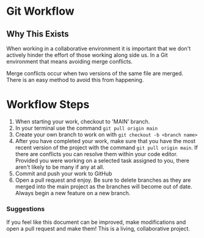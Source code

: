 # Git Workflow

## Why This Exists
When working in a collaborative environment it is important that we don't actively hinder the effort of those working along side us. In a Git environment that means avoiding merge conflicts.

Merge conflicts occur when two versions of the same file are merged. There is an easy method to avoid this from happening.

# Workflow Steps
1. When starting your work, checkout to 'MAIN' branch.
2. In your terminal use the command ``git pull origin main``
3. Create your own branch to work on with ``git checkout -b <branch name>``
4. After you have completed your work, make sure that you have the most recent version of the project with the command ``git pull origin main``. If there are conflicts you can resolve them within your code editor. Provided you were working on a selected task assigned to you, there aren't likely to be many if any at all.
5. Commit and push your work to GitHub
6. Open a pull request and enjoy. Be sure to delete branches as they are merged into the main project as the branches will become out of date. Always begin a new feature on a new branch.

### Suggestions
If you feel like this document can be improved, make modifications and open a pull request and make them! This is a living, collaborative project.